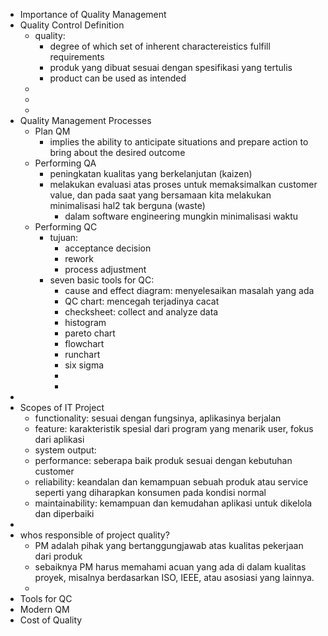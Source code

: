 - Importance of Quality Management
- Quality Control Definition
	- quality:
		- degree of which set of inherent charactereistics fulfill requirements
		- produk yang dibuat sesuai dengan spesifikasi yang tertulis
		- product can be used as intended
	-
	-
	-
- Quality Management Processes
	- Plan QM
		- implies the ability to anticipate situations and prepare action to bring about the desired outcome
	- Performing QA
		- peningkatan kualitas yang berkelanjutan (kaizen)
		- melakukan evaluasi atas proses untuk memaksimalkan customer value, dan pada saat yang bersamaan kita melakukan minimalisasi hal2 tak berguna (waste)
			- dalam software engineering mungkin minimalisasi waktu
	- Performing QC
		- tujuan:
			- acceptance decision
			- rework
			- process adjustment
		- seven basic tools for QC:
			- cause and effect diagram: menyelesaikan masalah yang ada
			- QC chart: mencegah terjadinya cacat
			- checksheet: collect and analyze data
			- histogram
			- pareto chart
			- flowchart
			- runchart
			- six sigma
			-
			-
-
- Scopes of IT Project
	- functionality: sesuai dengan fungsinya, aplikasinya berjalan
	- feature: karakteristik spesial dari program yang menarik user, fokus dari aplikasi
	- system output:
	- performance: seberapa baik produk sesuai dengan kebutuhan customer
	- reliability: keandalan dan kemampuan sebuah produk atau service seperti yang diharapkan konsumen pada kondisi normal
	- maintainability: kemampuan dan kemudahan aplikasi untuk dikelola dan diperbaiki
-
- whos responsible of project quality?
	- PM adalah pihak yang bertanggungjawab atas kualitas pekerjaan dari produk
	- sebaiknya PM harus memahami acuan yang ada di dalam kualitas proyek, misalnya berdasarkan ISO, IEEE, atau asosiasi yang lainnya.
	-
- Tools for QC
- Modern QM
- Cost of Quality